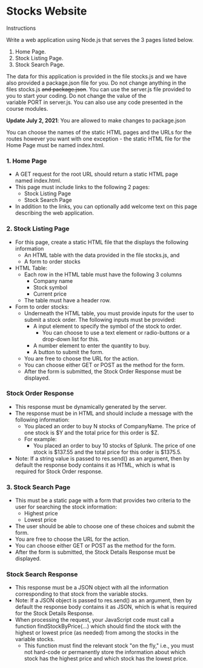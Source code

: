 # Stocks Website

Instructions

Write a web application using Node.js that serves the 3 pages listed below.

1. Home Page.
1. Stock Listing Page.
1. Stock Search Page.

The data for this application is provided in the file stocks.js and we have also provided a package.json file for you. Do not change anything in the files stocks.js ~~and package.json~~. You can use the server.js file provided to you to start your coding. Do not change the value of the variable PORT in server.js. You can also use any code presented in the course modules.

**Update July 2, 2021**: You are allowed to make changes to package.json

You can choose the names of the static HTML pages and the URLs for the routes however you want with one exception - the static HTML file for the Home Page must be named index.html.
### **1. Home Page**
- A GET request for the root URL should return a static HTML page named index.html.
- This page must include links to the following 2 pages:
  - Stock Listing Page
  - Stock Search Page
- In addition to the links, you can optionally add welcome text on this page describing the web application.
### **2. Stock Listing Page**
- For this page, create a static HTML file that the displays the following information
  - An HTML table with the data provided in the file stocks.js, and
  - A form to order stocks
- HTML Table:
  - Each row in the HTML table must have the following 3 columns
    - Company name
    - Stock symbol
    - Current price
  - The table must have a header row.
- Form to order stocks:
  - Underneath the HTML table, you must provide inputs for the user to submit a stock order. The following inputs must be provided:
    - A input element to specify the symbol of the stock to order.
      - You can choose to use a text element or radio-buttons or a drop-down list for this.
    - A number element to enter the quantity to buy.
    - A button to submit the form.
  - You are free to choose the URL for the action.
  - You can choose either GET or POST as the method for the form.
  - After the form is submitted, the Stock Order Response must be displayed.
### **Stock Order Response**
- This response must be dynamically generated by the server.
- The response must be in HTML and should include a message with the following information:
  - You placed an order to buy N stocks of CompanyName. The price of one stock is $Y and the total price for this order is $Z.
  - For example:
    - You placed an order to buy 10 stocks of Splunk. The price of one stock is $137.55 and the total price for this order is $1375.5.
- Note: If a string value is passed to res.send() as an argument, then by default the response body contains it as HTML, which is what is required for Stock Order response.
### **3. Stock Search Page**
- This must be a static page with a form that provides two criteria to the user for searching the stock information:
  - Highest price
  - Lowest price
- The user should be able to choose one of these choices and submit the form.
- You are free to choose the URL for the action.
- You can choose either GET or POST as the method for the form.
- After the form is submitted, the Stock Details Response must be displayed.
### **Stock Search Response**
- This response must be a JSON object with all the information corresponding to that stock from the variable stocks.
- Note: If a JSON object is passed to res.send() as an argument, then by default the response body contains it as JSON, which is what is required for the Stock Details Response.
- When processing the request, your JavaScript code must call a function findStockByPrice(...) which should find the stock with the highest or lowest price (as needed) from among the stocks in the variable stocks.
  - This function must find the relevant stock "on the fly," i.e., you must not hard-code or permanently store the information about which stock has the highest price and which stock has the lowest price.

